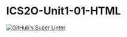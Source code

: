 # ICS2O-Unit1-01-HTML

[![GitHub's Super Linter](https://github.com/ICS2O-1-2021/ICS2O-Unit1-01-HTML/workflows/GitHub's%20Super%20Linter/badge.svg)](https://github.com/ICS2O-1-2021/ICS2O-Unit1-01-HTML/actions)